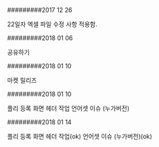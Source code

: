 #########2017 12 26

22일자 엑셀 파일 수정 사항 적용함.

#########2018 01 06

공유하기

#########2018 01 10

마켓 릴리즈


#########2018 01 10

플리 등록 화면 헤더 작업
언어셋 이슈 (누가버전)


#########2018 01 14

플리 등록 화면 헤더 작업(ok)
언어셋 이슈 (누가버전)(ok)